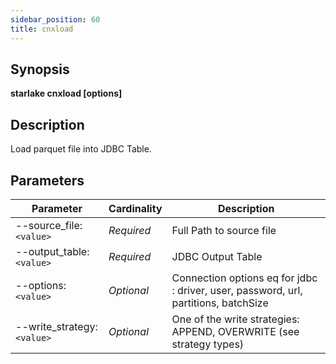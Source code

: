 ```yaml
---
sidebar_position: 60
title: cnxload
---
```



## Synopsis

**starlake cnxload [options]**

## Description

Load parquet file into JDBC Table.


## Parameters

Parameter|Cardinality|Description
---|---|---
--source_file:`<value>`|*Required*|Full Path to source file
--output_table:`<value>`|*Required*|JDBC Output Table
--options:`<value>`|*Optional*|Connection options eq for jdbc : driver, user, password, url, partitions, batchSize
--write_strategy:`<value>`|*Optional*|One of the write strategies: APPEND, OVERWRITE (see strategy types)